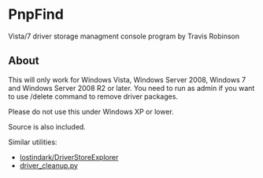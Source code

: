 # PnpFind

Vista/7 driver storage managment console program by Travis Robinson

## About

This will only work for Windows Vista, Windows Server 2008, Windows 7 and Windows Server 2008 R2 or later. You need to run as admin if you want to use /delete command to remove driver packages.

Please do not use this under Windows XP or lower.

Source is also included.

Similar utilities:

- [lostindark/DriverStoreExplorer](https://github.com/lostindark/DriverStoreExplorer)
- [driver_cleanup.py](https://github.com/JustAMan/pyWinClobber/blob/master/driver_cleanup.py)

